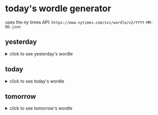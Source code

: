 # today's wordle generator

uses the ny times API: `https://www.nytimes.com/svc/wordle/v2/YYYY-MM-DD.json`

## yesterday

<details>
    <summary>click to see yesterday's wordle</summary>

    ladle

</details>

## today

<details>
    <summary>click to see today's wordle</summary>

    stamp

</details>

## tomorrow

<details>
    <summary>click to see tomorrow's wordle</summary>

    lasso

</details>
